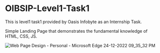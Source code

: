 # OIBSIP-Level1-Task1


This is level1 task1 provided by Oasis Infobyte as an Internship Task.

Simple Landing Page that demonstrates the fundamental knowledge of HTML, CSS, JS. 

![Web Page Design - Personal - Microsoft​ Edge 24-12-2022 09_35_32 PM](https://user-images.githubusercontent.com/85254301/209443604-8b5336db-efb0-4c5b-a3a9-9ba17ad54b12.png)
